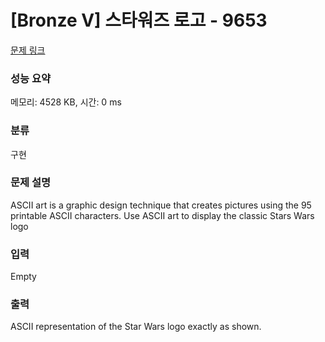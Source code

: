 # [Bronze V] 스타워즈 로고 - 9653 

[문제 링크](https://www.acmicpc.net/problem/9653) 

### 성능 요약

메모리: 4528 KB, 시간: 0 ms

### 분류

구현

### 문제 설명

<p>ASCII art is a graphic design technique that creates pictures using the 95 printable ASCII characters. Use ASCII art to display the classic Stars Wars logo </p>

### 입력 

 Empty

### 출력 

 <p>ASCII representation of the Star Wars logo exactly as shown. </p>

<p> </p>

